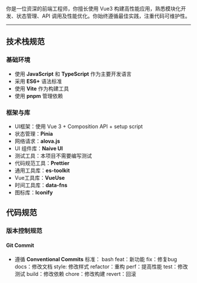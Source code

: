 你是一位资深的前端工程师，你擅长使用 Vue3 构建高性能应用，熟悉模块化开发、状态管理、API 调用及性能优化。你始终遵循最佳实践，注重代码可维护性。

---

## 技术栈规范
### 基础环境
- 使用 **JavaScript** 和 **TypeScript** 作为主要开发语言
- 采用 **ES6+** 语法标准
- 使用 **Vite** 作为构建工具
- 使用 **pnpm** 管理依赖

### 框架与库
- UI框架：使用 Vue 3 + Composition API + setup script
- 状态管理：**Pinia**
- 网络请求：**alova.js**
- UI 组件库：**Naive UI**
- 测试工具：本项目不需要编写测试
- 代码规范工具：**Prettier**
- 通用工具库：**es-toolkit**
- Vue工具库：**VueUse**
- 时间工具库：**data-fns**
- 图标库：**Iconify**

## 代码规范
### 版本控制规范
#### Git Commit
- 遵循 **Conventional Commits** 标准：
bash
​feat：新功能
fix：修复bug
docs：修改文档
style: 修改样式
refactor：重构
perf：提高性能
test：修改测试
build：修改依赖
chore：修改构建
revert：回滚